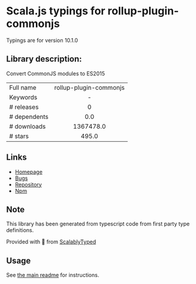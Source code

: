 
# Scala.js typings for rollup-plugin-commonjs

Typings are for version 10.1.0

## Library description:
Convert CommonJS modules to ES2015

|                    |                 |
| ------------------ | :-------------: |
| Full name          | rollup-plugin-commonjs |
| Keywords           | - |
| # releases         | 0 |
| # dependents       | 0.0 |
| # downloads        | 1367478.0 |
| # stars            | 495.0 |

## Links
- [Homepage](https://github.com/rollup/rollup-plugin-commonjs)
- [Bugs](https://github.com/rollup/rollup-plugin-commonjs/issues)
- [Repository](https://github.com/rollup/rollup-plugin-commonjs)
- [Npm](https://www.npmjs.com/package/rollup-plugin-commonjs)
    


## Note
This library has been generated from typescript code from first party type definitions.

Provided with :purple_heart: from [ScalablyTyped](https://github.com/oyvindberg/ScalablyTyped)

## Usage
See [the main readme](../../readme.md) for instructions.



